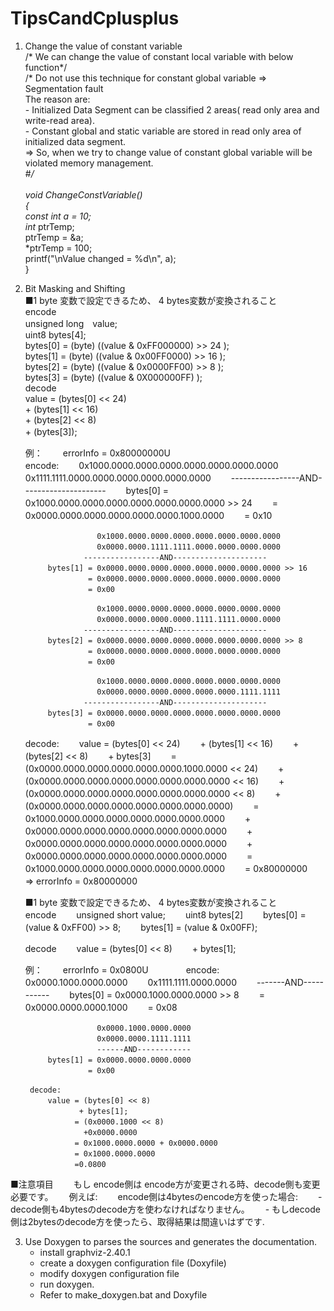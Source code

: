 # TipsCandCplusplus  
1. Change the value of constant variable  
    /* We can change the value of constant local variable with below function*/  
    /* Do not use this technique for constant global variable => Segmentation fault  
    The reason are:  
        - Initialized Data Segment can be classified 2 areas( read only area and write-read area).  
        - Constant global and static variable are stored in read only area of initialized data segment.  
        => So, when we try to change value of constant global variable will be violated memory management.  
    #*/  
    <a href="https://cdncontribute.geeksforgeeks.org/wp-content/uploads/memoryLayoutC.jpg"> </a>  
    void ChangeConstVariable()  
    {  
        const int a = 10;  
        int* ptrTemp;  
        ptrTemp = &a;  
        *ptrTemp = 100;  
        printf("\nValue changed = %d\n", a);  
    }

2. Bit Masking and Shifting  
    ■1 byte 変数で設定できるため、 4 bytes変数が変換されること  
    encode  
        unsigned long　value;  
        uint8 bytes[4];  
        bytes[0] = (byte) ((value & 0xFF000000) >> 24 );  
        bytes[1] = (byte) ((value & 0x00FF0000) >> 16 );  
        bytes[2] = (byte) ((value & 0x0000FF00) >> 8  );  
        bytes[3] = (byte) ((value & 0X000000FF)       );  
    decode  
        value =   (bytes[0] << 24)  
                + (bytes[1] << 16)  
                + (bytes[2] << 8)  
                + (bytes[3]);　　

    例：　　
        errorInfo  = 0x80000000U  
        encode:　　
                       0x1000.0000.0000.0000.0000.0000.0000.0000　　
                       0x1111.1111.0000.0000.0000.0000.0000.0000　　
                    -----------------AND---------------------　　
            bytes[0] = 0x1000.0000.0000.0000.0000.0000.0000.0000 >> 24　　
                     = 0x0000.0000.0000.0000.0000.0000.1000.0000　　
                     = 0x10　　

                       0x1000.0000.0000.0000.0000.0000.0000.0000　　
                       0x0000.0000.1111.1111.0000.0000.0000.0000　　
                    -----------------AND---------------------　　
            bytes[1] = 0x0000.0000.0000.0000.0000.0000.0000.0000 >> 16　　
                     = 0x0000.0000.0000.0000.0000.0000.0000.0000　　
                     = 0x00　　

                       0x1000.0000.0000.0000.0000.0000.0000.0000　　
                       0x0000.0000.0000.0000.1111.1111.0000.0000　　
                    -----------------AND---------------------　　
            bytes[2] = 0x0000.0000.0000.0000.0000.0000.0000.0000 >> 8　　
                     = 0x0000.0000.0000.0000.0000.0000.0000.0000　　
                     = 0x00　　

                       0x1000.0000.0000.0000.0000.0000.0000.0000　　
                       0x0000.0000.0000.0000.0000.0000.1111.1111　　
                    -----------------AND---------------------　　
            bytes[3] = 0x0000.0000.0000.0000.0000.0000.0000.0000　　
                     = 0x00　　
    decode:　　
        value =   (bytes[0] << 24)　　
                + (bytes[1] << 16)　　
                + (bytes[2] << 8)　　
                +  bytes[3]　　
              =   (0x0000.0000.0000.0000.0000.0000.1000.0000 << 24)　　
                + (0x0000.0000.0000.0000.0000.0000.0000.0000 << 16)　　
                + (0x0000.0000.0000.0000.0000.0000.0000.0000 << 8)　　
                + (0x0000.0000.0000.0000.0000.0000.0000.0000)　　
              =    0x1000.0000.0000.0000.0000.0000.0000.0000　　
                +  0x0000.0000.0000.0000.0000.0000.0000.0000　　
                +  0x0000.0000.0000.0000.0000.0000.0000.0000　　
                +  0x0000.0000.0000.0000.0000.0000.0000.0000　　
              =    0x1000.0000.0000.0000.0000.0000.0000.0000　　
              =    0x80000000　　
        => errorInfo = 0x80000000　　

    ■1 byte 変数で設定できるため、 4 bytes変数が変換されること　　
    encode　　
        unsigned short value;　　
        uint8 bytes[2]　　
        bytes[0] = (value & 0xFF00) >> 8;　　
        bytes[1] = (value & 0x00FF);　　

    decode　　
        value = (bytes[0] << 8)　　
               + bytes[1];　　

    例：　　
        errorInfo = 0x0800U　　　　
        encode:　　
                       0x0000.1000.0000.0000　　
                       0x1111.1111.0000.0000　　
                       -------AND-----------　　
            bytes[0] = 0x0000.1000.0000.0000 >> 8　　
                     = 0x0000.0000.0000.1000　　
                     = 0x08　　

                       0x0000.1000.0000.0000　　
                       0x0000.0000.1111.1111　　
                       ------AND------------　　
            bytes[1] = 0x0000.0000.0000.0000　　
                     = 0x00　　

        decode:　　
            value = (bytes[0] << 8)　　
                   + bytes[1];　　
                  = (0x0000.1000 << 8)　　
                    +0x0000.0000　　
                  = 0x1000.0000.0000 + 0x0000.0000　　
                  = 0x1000.0000.0000　　
                  =0.0800　　

■注意項目　　
    もし encode側は encode方が変更される時、decode側も変更必要です。　　
    例えば:　　
        encode側は4bytesのencode方を使った場合:　　
            - decode側も4bytesのdecode方を使わなければなりません。　　
            - もしdecode側は2bytesのdecode方を使ったら、取得結果は間違いはずです.  
            
3. Use Doxygen to parses the sources and generates the documentation.  
    - install graphviz-2.40.1  
    - create a doxygen configuration file (Doxyfile)  
    - modify doxygen configuration file  
    - run doxygen.   
    * Refer to make_doxygen.bat and Doxyfile
